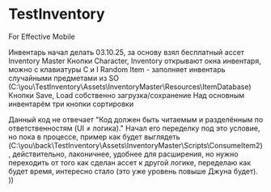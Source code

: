 # TestInventory
 For Effective Mobile

Инвентарь начал делать 03.10.25, за основу взял бесплатный ассет Inventory Master
Кнопки Character, Inventory открывают окна инвентаря, можно с клавиатуры C и I
Random Item - заполняет инвентарь случайными предметами из SO (C:\you\TestInventory\Assets\InventoryMaster\Resources\ItemDatabase)
Кнопки Save, Load собственно загрузка/сохранение
Над основным инвентарём три кнопки сортировки

Данный код не отвечает "Код должен быть читаемым и разделённым по ответственностям (UI ≠ логика)."
Начал его переделку под это условие, но пока в процессе, пример как будет выглядеть (C:\you\back\TestInventory\Assets\InventoryMaster\Scripts\ConsumeItem2), действительно, лаконичнее, удобнее для расширения, но нужно переходить от того как сделан ассет к другой логике, переделаю как будет время, интересно стало (это уже уровень повыше Джуна будет). ))
